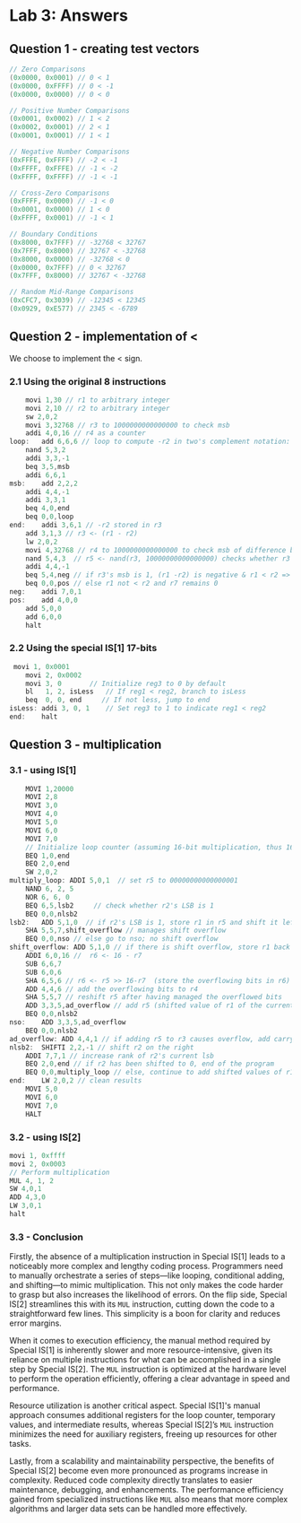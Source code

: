 # Lab 3: Answers

## Question 1 - creating test vectors

```java
// Zero Comparisons
(0x0000, 0x0001) // 0 < 1
(0x0000, 0xFFFF) // 0 < -1
(0x0000, 0x0000) // 0 < 0

// Positive Number Comparisons
(0x0001, 0x0002) // 1 < 2
(0x0002, 0x0001) // 2 < 1
(0x0001, 0x0001) // 1 < 1

// Negative Number Comparisons
(0xFFFE, 0xFFFF) // -2 < -1
(0xFFFF, 0xFFFE) // -1 < -2
(0xFFFF, 0xFFFF) // -1 < -1

// Cross-Zero Comparisons
(0xFFFF, 0x0000) // -1 < 0
(0x0001, 0x0000) // 1 < 0
(0xFFFF, 0x0001) // -1 < 1

// Boundary Conditions
(0x8000, 0x7FFF) // -32768 < 32767
(0x7FFF, 0x8000) // 32767 < -32768
(0x8000, 0x0000) // -32768 < 0
(0x0000, 0x7FFF) // 0 < 32767
(0x7FFF, 0x8000) // 32767 < -32768

// Random Mid-Range Comparisons
(0xCFC7, 0x3039) // -12345 < 12345
(0x0929, 0xE577) // 2345 < -6789

```

## Question 2 - implementation of $<$

We choose to implement the $<$ sign.
### 2.1 Using the original 8 instructions

```java
	movi 1,30 // r1 to arbitrary integer
	movi 2,10 // r2 to arbitrary integer
	sw 2,0,2
	movi 3,32768 // r3 to 1000000000000000 to check msb
	addi 4,0,16 // r4 as a counter
loop:	add 6,6,6 // loop to compute -r2 in two's complement notation: -r2 = (not r2)+1
	nand 5,3,2 
	addi 3,3,-1
	beq 3,5,msb
	addi 6,6,1
msb:	add 2,2,2
	addi 4,4,-1
	addi 3,3,1
	beq 4,0,end
	beq 0,0,loop
end:	addi 3,6,1 // -r2 stored in r3
	add 3,1,3 // r3 <- (r1 - r2)
	lw 2,0,2
	movi 4,32768 // r4 to 1000000000000000 to check msb of difference btw r1 & r2
	nand 5,4,3  // r5 <- nand(r3, 10000000000000000) checks whether r3's msb is 1
	addi 4,4,-1
	beq 5,4,neg // if r3's msb is 1, (r1 -r2) is negative & r1 < r2 => r7 <- 1
	beq 0,0,pos // else r1 not < r2 and r7 remains 0
neg:	addi 7,0,1
pos:	add 4,0,0
	add 5,0,0
	add 6,0,0
	halt
```

### 2.2 Using the special IS[1] 17-bits

```java
 movi 1, 0x0001
    movi 2, 0x0002
    movi 3, 0       // Initialize reg3 to 0 by default
    bl   1, 2, isLess   // If reg1 < reg2, branch to isLess
    beq  0, 0, end     // If not less, jump to end
isLess:	addi 3, 0, 1    // Set reg3 to 1 to indicate reg1 < reg2
end:	halt
```

## Question 3 - multiplication
### 3.1 - using IS[1]

```java
	MOVI 1,20000
	MOVI 2,8
 	MOVI 3,0
	MOVI 4,0
	MOVI 5,0
	MOVI 6,0
	MOVI 7,0
    // Initialize loop counter (assuming 16-bit multiplication, thus 16 iterations)
	BEQ 1,0,end
	BEQ 2,0,end
	SW 2,0,2
multiply_loop: ADDI 5,0,1  // set r5 to 00000000000000001
	NAND 6, 2, 5 
 	NOR 6, 6, 0 		
	BEQ 6,5,lsb2	 // check whether r2's LSB is 1	
	BEQ 0,0,nlsb2
lsb2:	ADD 5,1,0  // if r2's LSB is 1, store r1 in r5 and shift it left by the rank of r2's current lsb (0 -> 15)
	SHA 5,5,7,shift_overflow // manages shift overflow
	BEQ 0,0,nso // else go to nso; no shift overflow
shift_overflow: ADD 5,1,0 // if there is shift overflow, store r1 back in r5
	ADDI 6,0,16 //  r6 <- 16 - r7
	SUB 6,6,7
	SUB 6,0,6
	SHA 6,5,6 // r6 <- r5 >> 16-r7  (store the overflowing bits in r6) 
	ADD 4,4,6 // add the overflowing bits to r4
	SHA 5,5,7 // reshift r5 after having managed the overflowed bits
	ADD 3,3,5,ad_overflow // add r5 (shifted value of r1 of the current r2's LSB rank) to r3  
	BEQ 0,0,nlsb2
nso:	ADD 3,3,5,ad_overflow 
	BEQ 0,0,nlsb2
ad_overflow: ADD 4,4,1 // if adding r5 to r3 causes overflow, add carry to r4
nlsb2:	SHIFTI 2,2,-1 // shift r2 on the right
	ADDI 7,7,1 // increase rank of r2's current lsb
   	BEQ 2,0,end // if r2 has been shifted to 0, end of the program
	BEQ 0,0,multiply_loop // else, continue to add shifted values of r1 to r3
end: 	LW 2,0,2 // clean results
	MOVI 5,0
	MOVI 6,0
	MOVI 7,0
	HALT
```
### 3.2 - using IS[2]
```java
movi 1, 0xffff
movi 2, 0x0003
// Perform multiplication
MUL 4, 1, 2
SW 4,0,1
ADD 4,3,0
LW 3,0,1
halt
```
### 3.3 - Conclusion

Firstly, the absence of a multiplication instruction in Special IS[1] leads to a noticeably more complex and lengthy coding process. Programmers need to manually orchestrate a series of steps—like looping, conditional adding, and shifting—to mimic multiplication. This not only makes the code harder to grasp but also increases the likelihood of errors. On the flip side, Special IS[2] streamlines this with its `MUL` instruction, cutting down the code to a straightforward few lines. This simplicity is a boon for clarity and reduces error margins.

When it comes to execution efficiency, the manual method required by Special IS[1] is inherently slower and more resource-intensive, given its reliance on multiple instructions for what can be accomplished in a single step by Special IS[2]. The `MUL` instruction is optimized at the hardware level to perform the operation efficiently, offering a clear advantage in speed and performance.

Resource utilization is another critical aspect. Special IS[1]'s manual approach consumes additional registers for the loop counter, temporary values, and intermediate results, whereas Special IS[2]’s `MUL` instruction minimizes the need for auxiliary registers, freeing up resources for other tasks.

Lastly, from a scalability and maintainability perspective, the benefits of Special IS[2] become even more pronounced as programs increase in complexity. Reduced code complexity directly translates to easier maintenance, debugging, and enhancements. The performance efficiency gained from specialized instructions like `MUL` also means that more complex algorithms and larger data sets can be handled more effectively.
